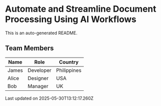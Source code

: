 # Automate and Streamline Document Processing Using AI Workflows

This is an auto-generated README.

## Team Members


| Name       | Role        | Country     |
|------------|-------------|-------------|
| James      | Developer   | Philippines |
| Alice      | Designer    | USA         |
| Bob        | Manager     | UK          |


Last updated on 2025-05-30T13:12:17.260Z
